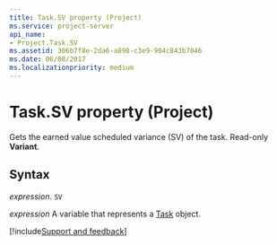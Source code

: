 ```yaml
---
title: Task.SV property (Project)
ms.service: project-server
api_name:
- Project.Task.SV
ms.assetid: 306b7f8e-2da6-a898-c3e9-904c843b7046
ms.date: 06/08/2017
ms.localizationpriority: medium
---
```



# Task.SV property (Project)

Gets the earned value scheduled variance (SV) of the task. Read-only **Variant**.


## Syntax

_expression_. `SV`

_expression_ A variable that represents a [Task](./Project.Task.md) object.

[!include[Support and feedback](~/includes/feedback-boilerplate.md)]